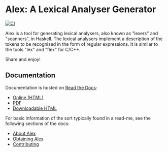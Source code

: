 # Alex: A Lexical Analyser Generator

[![CI](https://github.com/haskell/alex/actions/workflows/ci.yml/badge.svg)](https://github.com/haskell/alex/actions/workflows/ci.yml)

Alex is a tool for generating lexical analysers, also known as "lexers" and "scanners", in Haskell.
The lexical analysers implement a description of the tokens to be recognised in the form of regular expressions.
It is similar to the tools "lex" and "flex" for C/C++.

Share and enjoy!

## Documentation

Documentation is hosted on [Read the Docs](https://haskell-alex.readthedocs.io):

- [Online (HTML)](https://haskell-alex.readthedocs.io)
- [PDF](https://haskell-alex.readthedocs.io/_/downloads/en/latest/pdf/)
- [Downloadable HTML](https://haskell-alex.readthedocs.io/_/downloads/en/latest/htmlzip/)

For basic information of the sort typically found in a read-me, see the following sections of the docs:

- [About Alex](https://haskell-alex.readthedocs.io/en/latest/about.html)
- [Obtaining Alex](https://haskell-alex.readthedocs.io/en/latest/obtaining.html)
- [Contributing](https://haskell-alex.readthedocs.io/en/latest/contributing.html)
